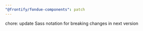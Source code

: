 ```yaml
---
"@frontify/fondue-components": patch
---
```


chore: update Sass notation for breaking changes in next version

